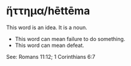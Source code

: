 # ἥττημα/hēttēma
This word is an idea. It is a noun.
* This word can mean failure to do something.
* This word can mean defeat.

See: Romans 11:12; 1 Corinthians 6:7
